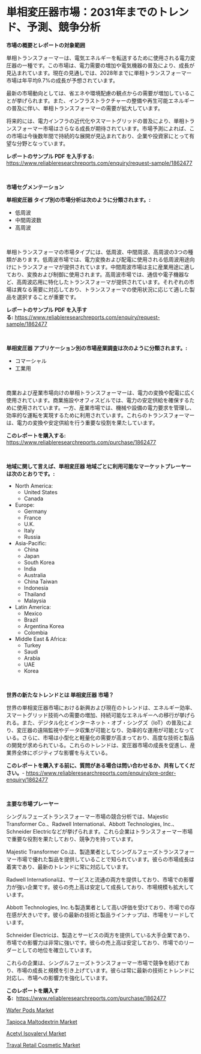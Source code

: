 <p><h1>単相変圧器市場：2031年までのトレンド、予測、競争分析</h1></p><p><strong>市場の概要とレポートの対象範囲</strong></p>
<p><p>単相トランスフォーマーは、電気エネルギーを転送するために使用される電力変圧器の一種です。この市場は、電力需要の増加や電気機器の普及により、成長が見込まれています。現在の見通しでは、2028年までに単相トランスフォーマー市場は年平均9.7%の成長が予想されています。</p><p>最新の市場動向としては、省エネや環境配慮の観点からの需要が増加していることが挙げられます。また、インフラストラクチャーの整備や再生可能エネルギーの普及に伴い、単相トランスフォーマーの需要が拡大しています。</p><p>将来的には、電力インフラの近代化やスマートグリッドの普及により、単相トランスフォーマー市場はさらなる成長が期待されています。市場予測によれば、この市場は今後数年間で持続的な展開が見込まれており、企業や投資家にとって有望な分野となっています。</p></p>
<p><strong>レポートのサンプル PDF を入手する:</strong> <a href="https://www.reliableresearchreports.com/enquiry/request-sample/1862477">https://www.reliableresearchreports.com/enquiry/request-sample/1862477</a></p>
<p>&nbsp;</p>
<p><strong>市場セグメンテーション</strong></p>
<p><strong>単相変圧器 タイプ別の市場分析は次のように分類されます。:</strong></p>
<p><ul><li>低周波</li><li>中間周波数</li><li>高周波</li></ul></p>
<p>&nbsp;</p>
<p><p>単相トランスフォーマの市場タイプには、低周波、中間周波、高周波の3つの種類があります。低周波市場では、電力変換および配電に使用される低周波用途向けにトランスフォーマが提供されています。中間周波市場は主に産業用途に適しており、変換および制御に使用されます。高周波市場では、通信や電子機器など、高周波応用に特化したトランスフォーマが提供されています。それぞれの市場は異なる需要に対応しており、トランスフォーマの使用状況に応じて適した製品を選択することが重要です。</p></p>
<p><strong>レポートのサンプル PDF を入手する:</strong>&nbsp;<a href="https://www.reliableresearchreports.com/enquiry/request-sample/1862477">https://www.reliableresearchreports.com/enquiry/request-sample/1862477</a></p>
<p>&nbsp;</p>
<p><strong> 単相変圧器 アプリケーション別の市場産業調査は次のように分類されます。:</strong></p>
<p><ul><li>コマーシャル</li><li>工業用</li></ul></p>
<p>&nbsp;</p>
<p><p>商業および産業市場向けの単相トランスフォーマーは、電力の変換や配電に広く使用されています。商業施設やオフィスビルでは、電力の安定供給を確保するために使用されています。一方、産業市場では、機械や設備の電力要求を管理し、効率的な運転を実現するために利用されています。これらのトランスフォーマーは、電力の変換や安定供給を行う重要な役割を果たしています。</p></p>
<p><strong>このレポートを購入する:</strong>&nbsp; <a href="https://www.reliableresearchreports.com/purchase/1862477">https://www.reliableresearchreports.com/purchase/1862477</a></p>
<p>&nbsp;</p>
<p><strong>地域に関して言えば、単相変圧器 地域ごとに利用可能なマーケットプレーヤーは次のとおりです。:</strong></p>
<p><ul>
    <li>
        North America:
        <ul>
            <li>United States</li>
            <li>Canada</li>
        </ul>
    </li>
    <li>
        Europe:
        <ul>
            <li>Germany</li>
            <li>France</li>
            <li>U.K.</li>
            <li>Italy</li>
            <li>Russia</li>
        </ul>
    </li>
    <li>
        Asia-Pacific:
        <ul>
            <li>China</li>
            <li>Japan</li>
            <li>South Korea</li>
            <li>India</li>
            <li>Australia</li>
            <li>China Taiwan</li>
            <li>Indonesia</li>
            <li>Thailand</li>
            <li>Malaysia</li>
        </ul>
    </li>
    <li>
        Latin America:
        <ul>
            <li>Mexico</li>
            <li>Brazil</li>
            <li>Argentina Korea</li>
            <li>Colombia</li>
        </ul>
    </li>
    <li>
        Middle East & Africa:
        <ul>
            <li>Turkey</li>
            <li>Saudi</li>
            <li>Arabia</li>
            <li>UAE</li>
            <li>Korea</li>
        </ul>
    </li>
    </ul></p>
<p>&nbsp;</p>
<p><strong>世界の新たなトレンドとは 単相変圧器 市場？</strong></p>
<p><p>世界の単相変圧器市場における新興および現在のトレンドは、エネルギー効率、スマートグリッド技術への需要の増加、持続可能なエネルギーへの移行が挙げられる。また、デジタル化とインターネット・オブ・シングズ（IoT）の普及により、変圧器の遠隔監視やデータ収集が可能となり、効率的な運用が可能となっている。さらに、市場は小型化と軽量化の需要が高まっており、高度な技術と製品の開発が求められている。これらのトレンドは、変圧器市場の成長を促進し、産業界全体にポジティブな影響を与えている。</p></p>
<p><strong>このレポートを購入する前に、質問がある場合は問い合わせるか、共有してください。</strong>- <a href="https://www.reliableresearchreports.com/enquiry/pre-order-enquiry/1862477">https://www.reliableresearchreports.com/enquiry/pre-order-enquiry/1862477</a></p>
<p>&nbsp;</p>
<p><strong>主要な市場プレーヤー</strong></p>
<p><p>シングルフェーズトランスフォーマー市場の競合分析では、Majestic Transformer Co.、Radwell International、Abbott Technologies, Inc.、Schneider Electricなどが挙げられます。これら企業はトランスフォーマー市場で重要な役割を果たしており、競争力を持っています。</p><p>Majestic Transformer Co.は、製造業者としてシングルフェーズトランスフォーマー市場で優れた製品を提供していることで知られています。彼らの市場成長は着実であり、最新のトレンドに常に対応しています。</p><p>Radwell Internationalは、サービスと流通の両方を提供しており、市場での影響力が強い企業です。彼らの売上高は安定して成長しており、市場規模も拡大しています。</p><p>Abbott Technologies, Inc.も製造業者として高い評価を受けており、市場での存在感が大きいです。彼らの最新の技術と製品ラインナップは、市場をリードしています。</p><p>Schneider Electricは、製造とサービスの両方を提供している大手企業であり、市場での影響力は非常に強いです。彼らの売上高は安定しており、市場でのリーダーとしての地位を確立しています。</p><p>これらの企業は、シングルフェーズトランスフォーマー市場で競争を続けており、市場の成長と規模を引き上げています。彼らは常に最新の技術とトレンドに対応し、市場への影響力を強化しています。</p></p>
<p><strong>このレポートを購入する:</strong>&nbsp;&nbsp;<a href="https://www.reliableresearchreports.com/purchase/1862477">https://www.reliableresearchreports.com/purchase/1862477</a></p>
<p><p><a href="https://view.publitas.com/reportprime-1/wafer-pods-market-a-comprehensive-report-of-its-market-share-growth-trends-2023-2030/">Wafer Pods Market</a></p><p><a href="https://github.com/markusgodoy/Market-Research-Report-List-2/blob/main/tapioca-maltodextrin-market.md">Tapioca Maltodextrin Market</a></p><p><a href="https://github.com/arionmp/Market-Research-Report-List-2/blob/main/acetyl-isovaleryl-market.md">Acetyl Isovaleryl Market</a></p><p><a href="https://shimmer-gardenia-37a.notion.site/Traval-Retail-Cosmetic-Market-Challenges-Opportunities-and-Growth-Drivers-and-Major-Market-Player-5d13599a379244acb610fa3f6cbc1966">Traval Retail Cosmetic Market</a></p></p>